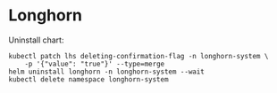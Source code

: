 # Longhorn

Uninstall chart:

```shell
kubectl patch lhs deleting-confirmation-flag -n longhorn-system \
    -p '{"value": "true"}' --type=merge 
helm uninstall longhorn -n longhorn-system --wait
kubectl delete namespace longhorn-system
```

